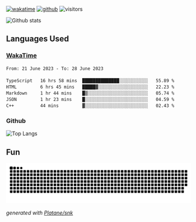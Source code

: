 [![wakatime](https://wakatime.com/badge/user/82c377cd-a54c-404c-b7df-177b313ca539.svg)](https://wakatime.com/@82c377cd-a54c-404c-b7df-177b313ca539)
[![github](https://img.shields.io/github/followers/xinthose?logo=github&style=plastic)](https://github.com/alanhamlett?tab=followers)
![visitors](https://visitor-badge.glitch.me/badge?page_id=xinthose&left_color=green&right_color=red)

![Github stats](https://github-readme-stats.vercel.app/api?username=xinthose&show_icons=true&theme=radical&count_private=true)

## Languages Used

### [WakaTime](https://wakatime.com/)
<!--START_SECTION:waka-->

```txt
From: 21 June 2023 - To: 28 June 2023

TypeScript   16 hrs 58 mins  ██████████████░░░░░░░░░░░   55.89 %
HTML         6 hrs 45 mins   █████▓░░░░░░░░░░░░░░░░░░░   22.23 %
Markdown     1 hr 44 mins    █▒░░░░░░░░░░░░░░░░░░░░░░░   05.74 %
JSON         1 hr 23 mins    █░░░░░░░░░░░░░░░░░░░░░░░░   04.59 %
C++          44 mins         ▓░░░░░░░░░░░░░░░░░░░░░░░░   02.43 %
```

<!--END_SECTION:waka-->

### Github

![Top Langs](https://github-readme-stats.vercel.app/api/top-langs/?username=xinthose)

## Fun
![github contribution grid snake animation](https://raw.githubusercontent.com/xinthose/xinthose/output/github-contribution-grid-snake.svg)

_generated with [Platane/snk](https://github.com/Platane/snk)_
